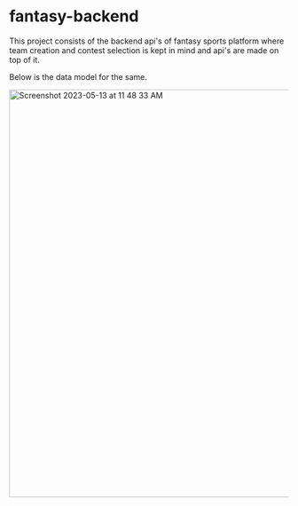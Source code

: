 # fantasy-backend
This project consists of the backend api's of fantasy sports platform where team creation and contest selection is kept in mind and api's are made on top of it.

Below is the data model for the same.

<img width="735" alt="Screenshot 2023-05-13 at 11 48 33 AM" src="https://github.com/kayz28/fantasy-backend/assets/25578098/1ef4e88a-7209-47b3-abe8-6d1a822bf6a8">
